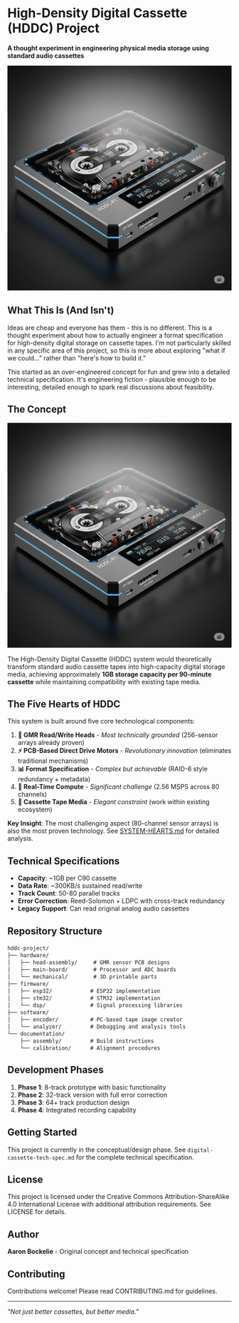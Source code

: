 # High-Density Digital Cassette (HDDC) Project

**A thought experiment in engineering physical media storage using standard audio cassettes**

![HDDC Concept](HDDC.png)

## What This Is (And Isn't)

Ideas are cheap and everyone has them - this is no different. This is a thought experiment about how to actually engineer a format specification for high-density digital storage on cassette tapes. I'm not particularly skilled in any specific area of this project, so this is more about exploring "what if we could..." rather than "here's how to build it."

This started as an over-engineered concept for fun and grew into a detailed technical specification. It's engineering fiction - plausible enough to be interesting, detailed enough to spark real discussions about feasibility.

## The Concept

![HDDC Concept](HDDC.png)

The High-Density Digital Cassette (HDDC) system would theoretically transform standard audio cassette tapes into high-capacity digital storage media, achieving approximately **1GB storage capacity per 90-minute cassette** while maintaining compatibility with existing tape media.

## The Five Hearts of HDDC

This system is built around five core technological components:

1. **🧲 GMR Read/Write Heads** - *Most technically grounded* (256-sensor arrays already proven)
2. **⚡ PCB-Based Direct Drive Motors** - *Revolutionary innovation* (eliminates traditional mechanisms)  
3. **📊 Format Specification** - *Complex but achievable* (RAID-6 style redundancy + metadata)
4. **🧠 Real-Time Compute** - *Significant challenge* (2.56 MSPS across 80 channels)
5. **📼 Cassette Tape Media** - *Elegant constraint* (work within existing ecosystem)

**Key Insight**: The most challenging aspect (80-channel sensor arrays) is also the most proven technology. See [SYSTEM-HEARTS.md](SYSTEM-HEARTS.md) for detailed analysis.

## Technical Specifications

- **Capacity**: ~1GB per C90 cassette
- **Data Rate**: ~300KB/s sustained read/write
- **Track Count**: 50-80 parallel tracks
- **Error Correction**: Reed-Solomon + LDPC with cross-track redundancy
- **Legacy Support**: Can read original analog audio cassettes

## Repository Structure

```
hddc-project/
├── hardware/
│   ├── head-assembly/     # GMR sensor PCB designs
│   ├── main-board/        # Processor and ADC boards
│   └── mechanical/        # 3D printable parts
├── firmware/
│   ├── esp32/            # ESP32 implementation
│   ├── stm32/            # STM32 implementation
│   └── dsp/              # Signal processing libraries
├── software/
│   ├── encoder/          # PC-based tape image creator
│   └── analyzer/         # Debugging and analysis tools
└── documentation/
    ├── assembly/         # Build instructions
    └── calibration/      # Alignment procedures
```

## Development Phases

1. **Phase 1**: 8-track prototype with basic functionality
2. **Phase 2**: 32-track version with full error correction
3. **Phase 3**: 64+ track production design
4. **Phase 4**: Integrated recording capability

## Getting Started

This project is currently in the conceptual/design phase. See `digital-cassette-tech-spec.md` for the complete technical specification.

## License

This project is licensed under the Creative Commons Attribution-ShareAlike 4.0 International License with additional attribution requirements. See LICENSE for details.

## Author

**Aaron Bockelie** - Original concept and technical specification

## Contributing

Contributions welcome! Please read CONTRIBUTING.md for guidelines.

---

*"Not just better cassettes, but better media."*